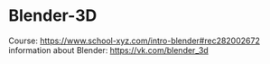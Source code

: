 # Blender-3D
Course:
https://www.school-xyz.com/intro-blender#rec282002672
information about Blender:
https://vk.com/blender_3d

